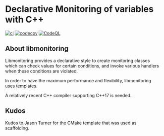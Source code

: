 # Declarative Monitoring of variables with C++

[![ci](https://github.com/nfogh/monitoring/actions/workflows/ci.yml/badge.svg)](https://github.com/nfogh/monitoring/actions/workflows/ci.yml)
[![codecov](https://codecov.io/gh/nfogh/monitoring/branch/main/graph/badge.svg)](https://app.codecov.io/gh/nfogh/monitoring/)
[![CodeQL](https://github.com/nfogh/monitoring/actions/workflows/codeql-analysis.yml/badge.svg)](https://github.com/nfogh/monitoring/actions/workflows/codeql-analysis.yml)

## About libmonitoring

Libmonitoring provides a declarative style to create monitoring classes which can 
check values for certain conditions, and invoke various handlers when these conditions
are violated.

In order to have the maximum performance and flexibility, libmonitoring uses templates.

A relatively recent C++ compiler supporting C++17 is needed.

## Kudos
Kudos to Jason Turner for the CMake template that was used as scaffolding.
